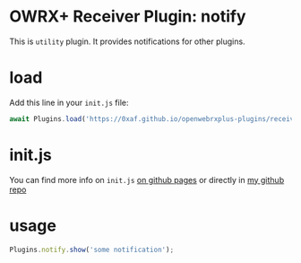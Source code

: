 # OWRX+ Receiver Plugin: notify

This is `utility` plugin. It provides notifications for other plugins.


# load
Add this line in your `init.js` file:
```js
await Plugins.load('https://0xaf.github.io/openwebrxplus-plugins/receiver/notify/notify.js');
```

# init.js
You can find more info on `init.js` [on github pages](https://0xaf.github.io/openwebrxplus-plugins/) or directly in [my github repo](https://github.com/0xAF/openwebrxplus-plugins)

# usage
```js
Plugins.notify.show('some notification');
```
